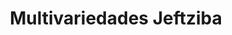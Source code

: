 ---
title: "Multivariedades Jeftziba"
url: /siguatepeque/multivariedades-jeftziba/
shop: tienda de variedades
---